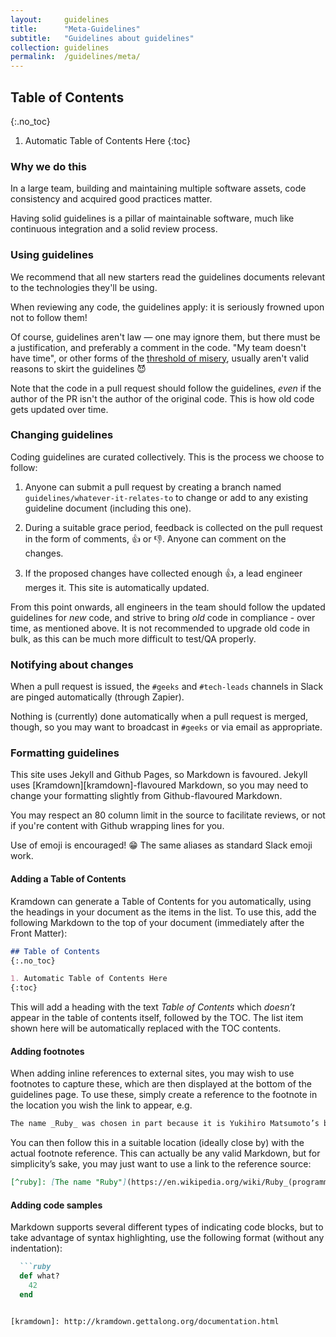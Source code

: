 ```yaml
---
layout:     guidelines
title:      "Meta-Guidelines"
subtitle:   "Guidelines about guidelines"
collection: guidelines
permalink:  /guidelines/meta/
---
```


## Table of Contents
{:.no_toc}

1. Automatic Table of Contents Here
{:toc}

### Why we do this

In a large team, building and maintaining multiple software assets, code
consistency and acquired good practices matter.

Having solid guidelines is a pillar of maintainable software, much like
continuous integration and a solid review process.


### Using guidelines

We recommend that all new starters read the guidelines documents relevant to the
technologies they'll be using.

When reviewing any code, the guidelines apply: it is seriously frowned upon not
to follow them!

Of course, guidelines aren't law — one may ignore them, but there must be a
justification, and preferably a comment in the code.
"My team doesn't have time", or other forms of the [threshold of
misery](http://kerrizor.com/blog/2016/05/09/returning-from-the-threshold-of-misery),
usually aren't valid reasons to skirt the guidelines :smiling_imp:

Note that the code in a pull request should follow the guidelines, _even_ if the
author of the PR isn't the author of the original code. This is how old code
gets updated over time.

### Changing guidelines

Coding guidelines are curated collectively.
This is the process we choose to follow:

1. Anyone can submit a pull request by creating a branch named 
   `guidelines/whatever-it-relates-to` to change or add to any existing 
   guideline document (including this one).

2. During a suitable grace period, feedback is collected on the pull request in 
   the form of comments, :thumbsup: or :thumbsdown:. Anyone can comment on the
   changes.

3. If the proposed changes have collected enough :thumbsup:, a lead engineer 
   merges it. This site is automatically updated.

From this point onwards, all engineers in the team should follow the updated
guidelines for _new_ code, and strive to bring _old_ code in compliance - over
time, as mentioned above. It is not recommended to upgrade old code in bulk, as
this can be much more difficult to test/QA properly.

### Notifying about changes

When a pull request is issued, the `#geeks` and `#tech-leads` channels in Slack
are pinged automatically (through Zapier).

Nothing is (currently) done automatically when a pull request is merged, though,
so you may want to broadcast in `#geeks` or via email as appropriate.


### Formatting guidelines

This site uses Jekyll and Github Pages, so Markdown is favoured. Jekyll uses
[Kramdown][kramdown]-flavoured Markdown, so you may need to change your formatting
slightly from Github-flavoured Markdown.

You may respect an 80 column limit in the source to facilitate reviews, or not
if you're content with Github wrapping lines for you.

Use of emoji is encouraged! :grin: The same aliases as standard Slack emoji work.

#### Adding a Table of Contents

Kramdown can generate a Table of Contents for you automatically, using the 
headings in your document as the items in the list. To use this, add the 
following Markdown to the top of your document (immediately after the Front 
Matter):

```markdown
## Table of Contents
{:.no_toc}

1. Automatic Table of Contents Here
{:toc}
```

This will add a heading with the text _Table of Contents_ which _doesn’t_ 
appear in the table of contents itself, followed by the TOC. The list item
shown here will be automatically replaced with the TOC contents.

#### Adding footnotes

When adding inline references to external sites, you may wish to use footnotes
to capture these, which are then displayed at the bottom of the guidelines
page. To use these, simply create a reference to the footnote in the location
you wish the link to appear, e.g.

```markdown
The name _Ruby_ was chosen in part because it is Yukihiro Matsumoto’s birthstone[^ruby].
```

You can then follow this in a suitable location (ideally close by) with the 
actual footnote reference. This can actually be any valid Markdown, but for
simplicity’s sake, you may just want to use a link to the reference source:

```markdown
[^ruby]: [The name "Ruby"](https://en.wikipedia.org/wiki/Ruby_(programming_language)#The_name_.22Ruby.22)
```

#### Adding code samples

Markdown supports several different types of indicating code blocks, but to
take advantage of syntax highlighting, use the following format (without any
indentation):

```markdown
  ```ruby
  def what?
    42
  end
  ```
```

[kramdown]: http://kramdown.gettalong.org/documentation.html
